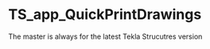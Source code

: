 TS_app_QuickPrintDrawings
=========================

The master is always for the latest Tekla Strucutres version
